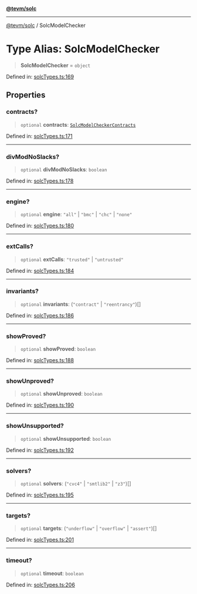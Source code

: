 [**@tevm/solc**](../README.md)

***

[@tevm/solc](../globals.md) / SolcModelChecker

# Type Alias: SolcModelChecker

> **SolcModelChecker** = `object`

Defined in: [solcTypes.ts:169](https://github.com/evmts/compiler/blob/main/packages/solc/src/solcTypes.ts#L169)

## Properties

### contracts?

> `optional` **contracts**: [`SolcModelCheckerContracts`](SolcModelCheckerContracts.md)

Defined in: [solcTypes.ts:171](https://github.com/evmts/compiler/blob/main/packages/solc/src/solcTypes.ts#L171)

***

### divModNoSlacks?

> `optional` **divModNoSlacks**: `boolean`

Defined in: [solcTypes.ts:178](https://github.com/evmts/compiler/blob/main/packages/solc/src/solcTypes.ts#L178)

***

### engine?

> `optional` **engine**: `"all"` \| `"bmc"` \| `"chc"` \| `"none"`

Defined in: [solcTypes.ts:180](https://github.com/evmts/compiler/blob/main/packages/solc/src/solcTypes.ts#L180)

***

### extCalls?

> `optional` **extCalls**: `"trusted"` \| `"untrusted"`

Defined in: [solcTypes.ts:184](https://github.com/evmts/compiler/blob/main/packages/solc/src/solcTypes.ts#L184)

***

### invariants?

> `optional` **invariants**: (`"contract"` \| `"reentrancy"`)[]

Defined in: [solcTypes.ts:186](https://github.com/evmts/compiler/blob/main/packages/solc/src/solcTypes.ts#L186)

***

### showProved?

> `optional` **showProved**: `boolean`

Defined in: [solcTypes.ts:188](https://github.com/evmts/compiler/blob/main/packages/solc/src/solcTypes.ts#L188)

***

### showUnproved?

> `optional` **showUnproved**: `boolean`

Defined in: [solcTypes.ts:190](https://github.com/evmts/compiler/blob/main/packages/solc/src/solcTypes.ts#L190)

***

### showUnsupported?

> `optional` **showUnsupported**: `boolean`

Defined in: [solcTypes.ts:192](https://github.com/evmts/compiler/blob/main/packages/solc/src/solcTypes.ts#L192)

***

### solvers?

> `optional` **solvers**: (`"cvc4"` \| `"smtlib2"` \| `"z3"`)[]

Defined in: [solcTypes.ts:195](https://github.com/evmts/compiler/blob/main/packages/solc/src/solcTypes.ts#L195)

***

### targets?

> `optional` **targets**: (`"underflow"` \| `"overflow"` \| `"assert"`)[]

Defined in: [solcTypes.ts:201](https://github.com/evmts/compiler/blob/main/packages/solc/src/solcTypes.ts#L201)

***

### timeout?

> `optional` **timeout**: `boolean`

Defined in: [solcTypes.ts:206](https://github.com/evmts/compiler/blob/main/packages/solc/src/solcTypes.ts#L206)
